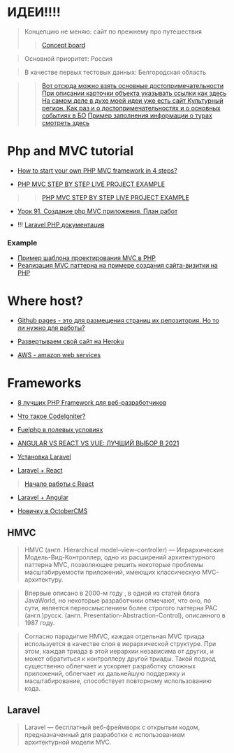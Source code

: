 # ИДЕИ!!!!

> Концепцию не меняю: сайт по прежнему про путешествия
> > [Concept board](https://miro.com/app/board/o9J_l1QrPuo=/)

> Основной приоритет: Россия

> В качестве первых тестовых данных: Белгородская область 

> > [Вот отсюда можно взять основные достопримечательности](https://tourism.gov.ru/regions/?fedokr=&freg=174)
> > [При описании карточки объекта указывать ссылки как здесь](http://derbo.ru/deyatelnost-old/turizm/)
> > [На самом деле в духе моей идеи уже есть сайт Культурный регион. Как раз и о достопримечательностях и о основных событиях в БО](https://bel.cultreg.ru/)
> > [Пример заполнения информации о турах смотреть здесь](https://zovgor.com/pohody-russia.html)

# Php and MVC tutorial

* [How to start your own PHP MVC framework in 4 steps?](https://lancecourse.com/howto/how-to-start-your-own-php-mvc-framework-in-4-steps)

* [PHP MVC STEP BY STEP LIVE PROJECT EXAMPLE](https://www.myprograming.com/php-mvc-step-by-step-live-project-example/)
> > [PHP MVC STEP BY STEP LIVE PROJECT EXAMPLE](https://github.com/jvadillo/php-mvc-step-by-step)

* [Урок 91. Создание php MVC приложения. План работ](https://www.youtube.com/watch?v=0cFU08rluAg)

* !!! [Laravel PHP документация](https://laravel.ru/docs/v5/quickstart#%D0%B2%D0%B2%D0%B5%D0%B4%D0%B5%D0%BD%D0%B8%D0%B5)


### Example 

* [Пример шаблона проектирования MVC в PHP](https://otus.ru/nest/post/787/)
* [Реализация MVC паттерна на примере создания сайта-визитки на PHP](https://habr.com/ru/post/150267/)

# Where host?

* [Github pages - это для размещения страниц их репозитория. Но то ли нужно для работы?](https://pages.github.com/)

* [Развертываем свой сайт на Heroku](https://habr.com/ru/post/232679/)

* [AWS - amazon web services](https://aws.amazon.com/ru/free/?all-free-tier.sort-by=item.additionalFields.SortRank&all-free-tier.sort-order=asc&awsf.Free%20Tier%20Types=tier%2312monthsfree&awsf.Free%20Tier%20Categories=*all)

# Frameworks

* [8 лучших PHP Framework для веб-разработчиков](https://www.hostinger.ru/rukovodstva/8-luchshih-php-framework-dla-web-razrabotchikov/)

* [Что такое CodeIgniter?](https://www.hostinger.ru/rukovodstva/rukovodstvo-po-codeigniter)

* [Fuelphp в полевых условиях](https://habr.com/ru/post/156279/)

* [ANGULAR VS REACT VS VUE: ЛУЧШИЙ ВЫБОР В 2021](https://merehead.com/ru/blog/angular-vs-react-vs-vue-2021/)

* [Установка Laravel](https://laravel.su/docs/6.x/installation)

* [Laravel + React](https://code.tutsplus.com/ru/tutorials/build-a-react-app-with-laravel-backend-part-2-react--cms-29443)

> [Начало работы с React](https://developer.mozilla.org/ru/docs/Learn/Tools_and_testing/Client-side_JavaScript_frameworks/React_getting_started)

* [Laravel + Angular](https://medium.com/swlh/how-to-setup-laravel-with-angular-d3de171afa03)

* [Новичку в OctoberCMS](https://tyapk.ru/blog/post/new-to-octobercms)


## HMVC

> HMVC (англ. Hierarchical model–view–controller) — Иерархические Модель-Вид-Контроллер, одно из расширений архитектурного паттерна MVC, позволяющее решить некоторые проблемы масштабируемости приложений, имеющих классическую MVC-архитектуру.

> Впервые описано в 2000-м году , в одной из статей блога JavaWorld, но некоторые разработчики отмечают, что оно, по сути, является переосмыслением более строгого паттерна PAC (англ.)русск. (англ. Presentation-Abstraction-Control), описанного в 1987 году.

> Согласно парадигме HMVC, каждая отдельная MVC триада используется в качестве слоя в иерархической структуре. При этом, каждая триада в этой иерархии независима от других, и может обратиться к контроллеру другой триады. Такой подход существенно облегчает и ускоряет разработку сложных приложений, облегчает их дальнейшую поддержку и масштабирование, способствует повторному использованию кода.

## Laravel

> Laravel — бесплатный веб-фреймворк с открытым кодом, предназначенный для разработки с использованием архитектурной модели MVC.